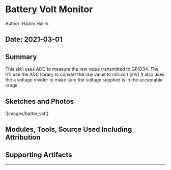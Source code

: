 #  Battery Volt Monitor

Author: Hazim Halim

Date: 2021-03-01
-----

## Summary
This skill uses ADC to measure the raw value transmitted to GPIO34.
The it'll use the ADC library to convert the raw value to millivolt (mV)
It also uses the a voltage divider to make sure the voltage supplied is in the acceptable range

## Sketches and Photos
![images/batter_volt]

## Modules, Tools, Source Used Including Attribution


## Supporting Artifacts


-----
